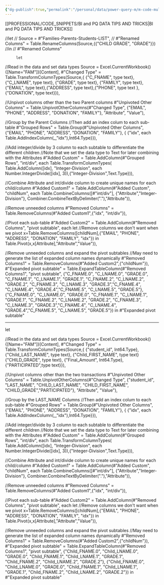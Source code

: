 ```yaml
---
{"dg-publish":true,"permalink":"/personal/data/power-query-m/m-code-mult-col/","tags":["Power_query","Data"],"noteIcon":""}
---
```


[[PROFESSIONAL/CODE_SNIPPETS/BI and PQ DATA TIPS AND TRICKS\|BI and PQ DATA TIPS AND TRICKS]]

//let
//    Source = #"Families-Parents-Students-LIST",
  //  #"Renamed Columns" = Table.RenameColumns(Source,{{"CHILD GRADE", "GRADE"}})
//in
  //  #"Renamed Columns"

         let

//Read in the data and set data types
    Source = Excel.CurrentWorkbook(){[Name="FAM"]}[Content],
    #"Changed Type" = Table.TransformColumnTypes(Source,{
        {"C_FNAME", type text}, {"C_LNAME", type text}, {"GRADE", type text}, 
        {"FAMILY", type text}, {"EMAIL", type text},{"ADDRESS", type text},{"PHONE", type text },{"DONATION", type text}}),

//Unpivot columns other than the two Parent columns
    #"Unpivoted Other Columns" = Table.UnpivotOtherColumns(#"Changed Type", 
        {"EMAIL", "PHONE", "ADDRESS", "DONATION", "FAMILY"}, "Attribute", "Value"),

//Group by the Parent Columns
//Then add an index colum to each sub-table
    #"Grouped Rows" = Table.Group(#"Unpivoted Other Columns", {"EMAIL", "PHONE", "ADDRESS", "DONATION", "FAMILY"}, {
        {"idx", each  Table.AddIndexColumn(_,"idx"),Int64.Type}}),

//Add integer/divide by 3 column to each subtable to differentiate the different children
//Note that we set the data type to Text for later combining with the Attributes
    #"Added Custom" = Table.AddColumn(#"Grouped Rows", "int/div", 
        each Table.TransformColumnTypes(
            Table.AddColumn([idx], "Integer-Division", 
                each Number.IntegerDivide([idx], 3)),{"Integer-Division",Text.Type})),

//Combine Attribute and int/divide column to create unique names for each child/column
    #"Added Custom1" = Table.AddColumn(#"Added Custom", "childNum", 
        each Table.CombineColumns([#"int/div"],
            {"Attribute","Integer-Division"},
                Combiner.CombineTextByDelimiter("."),"Attribute")),

//Remove unneeded columns
    #"Removed Columns" = Table.RemoveColumns(#"Added Custom1",{"idx", "int/div"}),

//Pivot each sub-table
    #"Added Custom2" = Table.AddColumn(#"Removed Columns", "pivot subtable", each 
        let 
            //Remove columns we don't want when we pivot
            x=Table.RemoveColumns([childNum],{"EMAIL", "PHONE", "ADDRESS", "DONATION", "FAMILY", "idx"})
        in 
            Table.Pivot(x,x[Attribute],"Attribute","Value")),

//Remove unneeded columns and expand the pivot subtables
//May need to generate the list of expanded column names dynamically
    #"Removed Columns1" = Table.RemoveColumns(#"Added Custom2",{"childNum"}),
    #"Expanded pivot subtable" = Table.ExpandTableColumn(#"Removed Columns1", "pivot subtable", 
        {"C_FNAME.0", "C_LNAME.0", "GRADE.0", "C_FNAME.1", "C_LNAME.1", "GRADE.1", "C_FNAME.2", "C_LNAME.2", "GRADE.2", "C_FNAME.3", "C_LNAME.3", "GRADE.3","C_FNAME.4", "C_LNAME.4", "GRADE.4","C_FNAME.5", "C_LNAME.5", "GRADE.5"}, 
        {"C_FNAME.0", "C_LNAME.0", "GRADE.0", "C_FNAME.1", "C_LNAME.1", "GRADE.1", "C_FNAME.2", "C_LNAME.2", "GRADE.2", "C_FNAME.3", "C_LNAME.3", "GRADE.3","C_FNAME.4", "C_LNAME.4", "GRADE.4","C_FNAME.5", "C_LNAME.5", "GRADE.5"})
in
    #"Expanded pivot subtable"



------------

 let

//Read in the data and set data types
    Source = Excel.CurrentWorkbook(){[Name="FAM"]}[Content],
    #"Changed Type" = Table.TransformColumnTypes(Source,{
        {"student_id", Int64.Type}, {"Child_LAST_NAME", type text}, {"Child_FIRST_NAME", type text} {"CHILD_GRADE", type text}, 
        {"Final_Amount", Int64.Type},{"PARTICIPATED",type text}}),

//Unpivot columns other than the two transactions
    #"Unpivoted Other Columns" = Table.UnpivotOtherColumns(#"Changed Type", 
        {"student_id", "LAST_NAME", "CHILD_LAST_NAME", "CHILD_FIRST_NAME", "CHILD_GRADE","PARTICIPATED"}, "Attribute", "Value"),

//Group by the LAST_NAME Columns
//Then add an index colum to each sub-table
    #"Grouped Rows" = Table.Group(#"Unpivoted Other Columns", {"EMAIL", "PHONE", "ADDRESS", "DONATION", "FAMILY"}, {
        {"idx", each  Table.AddIndexColumn(_,"idx"),Int64.Type}}),

//Add integer/divide by 3 column to each subtable to differentiate the different children
//Note that we set the data type to Text for later combining with the Attributes
    #"Added Custom" = Table.AddColumn(#"Grouped Rows", "int/div", 
        each Table.TransformColumnTypes(
            Table.AddColumn([idx], "Integer-Division", 
                each Number.IntegerDivide([idx], 3)),{"Integer-Division",Text.Type})),

//Combine Attribute and int/divide column to create unique names for each child/column
    #"Added Custom1" = Table.AddColumn(#"Added Custom", "childNum", 
        each Table.CombineColumns([#"int/div"],
            {"Attribute","Integer-Division"},
                Combiner.CombineTextByDelimiter("."),"Attribute")),

//Remove unneeded columns
    #"Removed Columns" = Table.RemoveColumns(#"Added Custom1",{"idx", "int/div"}),

//Pivot each sub-table
    #"Added Custom2" = Table.AddColumn(#"Removed Columns", "pivot subtable", each 
        let 
            //Remove columns we don't want when we pivot
            x=Table.RemoveColumns([childNum],{"EMAIL", "PHONE", "ADDRESS", "DONATION", "FAMILY", "idx"})
        in 
            Table.Pivot(x,x[Attribute],"Attribute","Value")),

//Remove unneeded columns and expand the pivot subtables
//May need to generate the list of expanded column names dynamically
    #"Removed Columns1" = Table.RemoveColumns(#"Added Custom2",{"childNum"}),
    #"Expanded pivot subtable" = Table.ExpandTableColumn(#"Removed Columns1", "pivot subtable", 
        {"Child_FNAME.0", "Child_LNAME.0", "GRADE.0", "Child_FNAME.1", "Child_LNAME.1", "GRADE.1", "Child_FNAME.2", "Child_LNAME.2", "GRADE.2"}, 
        {"Child_FNAME.0", "Child_LNAME.0", "GRADE.0", "Child_FNAME.1", "Child_LNAME.1", "GRADE.1", "Child_FNAME.2", "Child_LNAME.2", "GRADE.2"})
in
    #"Expanded pivot subtable"

